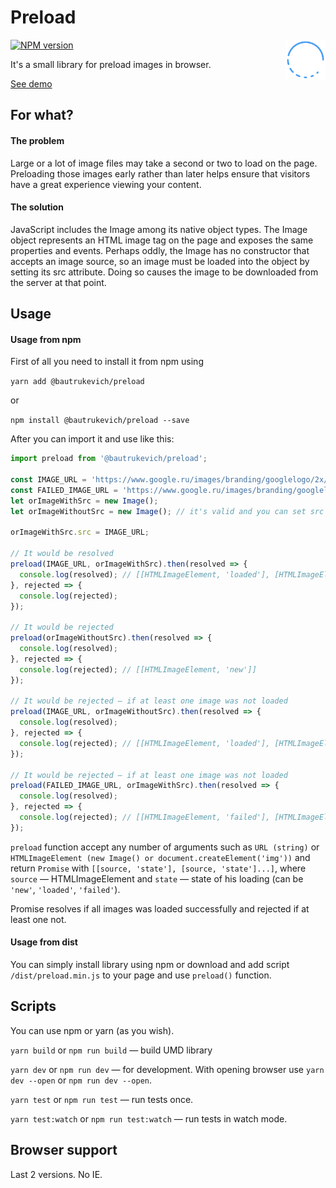 # Preload

<img align="right" width="64" height="64"
         src="https://github.com/bautrukevich/preload/blob/master/preload.svg"
         alt="">

[![NPM version][npm-img]][npm-link]

[npm-img]: http://img.shields.io/npm/v/@bautrukevich/preload.svg
[npm-link]: https://www.npmjs.com/package/@bautrukevich/preload

It's a small library for preload images in browser.

[See demo](https://bautrukevich.github.io/preload/)

## For what?

#### The problem

Large or a lot of image files may take a second or two to load on the page. Preloading those images early rather than later helps ensure that visitors have a great experience viewing your content.

#### The solution

JavaScript includes the Image among its native object types. The Image object represents an HTML image tag on the page and exposes the same properties and events. Perhaps oddly, the Image has no constructor that accepts an image source, so an image must be loaded into the object by setting its src attribute. Doing so causes the image to be downloaded from the server at that point.

## Usage

#### Usage from npm

First of all you need to install it from npm using

```yarn add @bautrukevich/preload``` 

or 

```npm install @bautrukevich/preload --save```

After you can import it and use like this:

```js
import preload from '@bautrukevich/preload';
    
const IMAGE_URL = 'https://www.google.ru/images/branding/googlelogo/2x/googlelogo_color_120x44dp.png';
const FAILED_IMAGE_URL = 'https://www.google.ru/images/branding/googlelogo/2x.jpg';
let orImageWithSrc = new Image();
let orImageWithoutSrc = new Image(); // it's valid and you can set src later

orImageWithSrc.src = IMAGE_URL;

// It would be resolved
preload(IMAGE_URL, orImageWithSrc).then(resolved => {
  console.log(resolved); // [[HTMLImageElement, 'loaded'], [HTMLImageElement, 'loaded']]
}, rejected => {
  console.log(rejected);
});

// It would be rejected
preload(orImageWithoutSrc).then(resolved => {
  console.log(resolved);
}, rejected => {
  console.log(rejected); // [[HTMLImageElement, 'new']]
});

// It would be rejected — if at least one image was not loaded
preload(IMAGE_URL, orImageWithoutSrc).then(resolved => {
  console.log(resolved);
}, rejected => {
  console.log(rejected); // [[HTMLImageElement, 'loaded'], [HTMLImageElement, 'new']]
});

// It would be rejected — if at least one image was not loaded
preload(FAILED_IMAGE_URL, orImageWithSrc).then(resolved => {
  console.log(resolved);
}, rejected => {
  console.log(rejected); // [[HTMLImageElement, 'failed'], [HTMLImageElement, 'loaded']]
});
```

```preload``` function accept any number of arguments such as ```URL (string)``` or ```HTMLImageElement (new Image() or document.createElement('img'))``` and return ```Promise``` with ```[[source, 'state'], [source, 'state']...]```, where ```source``` — HTMLImageElement and ```state``` — state of his loading (can be ```'new'```, ```'loaded'```, ```'failed'```).

Promise resolves if all images was loaded successfully and rejected if at least one not.

#### Usage from dist

You can simply install library using npm or download and add script ```/dist/preload.min.js``` to your page and use ```preload()``` function.

## Scripts

You can use npm or yarn (as you wish).

```yarn build``` or ```npm run build``` — build UMD library

```yarn dev``` or ```npm run dev``` — for development. With opening browser use ```yarn dev --open``` or ```npm run dev --open```.

```yarn test``` or ```npm run test``` — run tests once.

```yarn test:watch``` or ```npm run test:watch``` — run tests in watch mode.

## Browser support

Last 2 versions. No IE.
